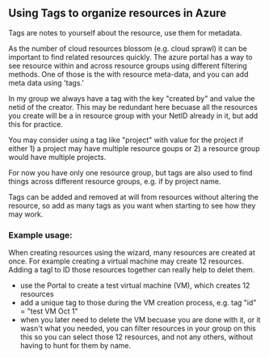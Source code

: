 ## Using Tags to organize resources in Azure 

Tags are notes to yourself about the resource, use them for metadata.  

As the number of cloud resources blossom (e.g. cloud sprawl) it can be important to find related resources quickly.  The azure portal has a way to see resource within and across resource groups using different filtering methods.    One of those is the with resource meta-data, and you can add meta data using 'tags.'


In my group we always have a tag with the key "created by" and value the netid of the creator.   This may be redundant here becuase all the resources you create will be a in resource group with your NetID already in it, but add this for practice. 
 
You may consider using a tag like "project" with value for the project if either 1) a project may have multiple resource goups or 2) a resource group would have multiple projects.  

For now you have only one resource group, but tags are also used to find things across different resource groups, e.g. if by project name. 

Tags can be added and removed at will from resources without altering the resource, so add as many tags as you want when starting to see how they may work.   

### Example usage: 

When creating resources using the wizard, many resources are created at once. For example creating a virtual machine may create 12 resources.  Adding a tagl to ID those resources together can really help to delet them. 

 - use the Portal to create a test virtual machine (VM), which creates 12 resources
 - add a unique tag to those during the VM creation process, e.g.  tag "id" = "test VM Oct 1"
 - when you later need to delete the VM becuase you are done with it, or it wasn't what you needed, you can filter resources in your group on this this so you can select those 12 resources, and not any others, without having to hunt for them by name. 
